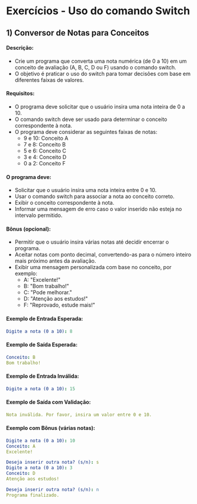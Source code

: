 # Exercícios - Uso do comando Switch

## 1) **Conversor de Notas para Conceitos**

#### Descrição:

- Crie um programa que converta uma nota numérica (de 0 a 10) em um conceito de avaliação (A, B, C, D ou F) usando o comando switch. 
- O objetivo é praticar o uso do switch para tomar decisões com base em diferentes faixas de valores.

#### Requisitos:

- O programa deve solicitar que o usuário insira uma nota inteira de 0 a 10.
- O comando switch deve ser usado para determinar o conceito correspondente à nota.
- O programa deve considerar as seguintes faixas de notas:
    - 9 e 10: Conceito A
    - 7 e 8: Conceito B
    - 5 e 6: Conceito C
    - 3 e 4: Conceito D
    - 0 a 2: Conceito F

#### O programa deve:

- Solicitar que o usuário insira uma nota inteira entre 0 e 10.
- Usar o comando switch para associar a nota ao conceito correto.
- Exibir o conceito correspondente à nota.
- Informar uma mensagem de erro caso o valor inserido não esteja no intervalo permitido.

#### Bônus (opcional):

- Permitir que o usuário insira várias notas até decidir encerrar o programa.
- Aceitar notas com ponto decimal, convertendo-as para o número inteiro mais próximo antes da avaliação.
- Exibir uma mensagem personalizada com base no conceito, por exemplo:
    - A: "Excelente!"
    - B: "Bom trabalho!"
    - C: "Pode melhorar."
    - D: "Atenção aos estudos!"
    - F: "Reprovado, estude mais!"

#### Exemplo de Entrada Esperada:

~~~yaml
Digite a nota (0 a 10): 8
~~~

#### Exemplo de Saída Esperada:

~~~yaml
Conceito: B
Bom trabalho!
~~~

#### Exemplo de Entrada Inválida:

~~~yaml
Digite a nota (0 a 10): 15
~~~

#### Exemplo de Saída com Validação:

~~~yaml
Nota inválida. Por favor, insira um valor entre 0 e 10.
~~~

#### Exemplo com Bônus (várias notas):

~~~yaml
Digite a nota (0 a 10): 10
Conceito: A
Excelente!

Deseja inserir outra nota? (s/n): s
Digite a nota (0 a 10): 3
Conceito: D
Atenção aos estudos!

Deseja inserir outra nota? (s/n): n
Programa finalizado.
~~~